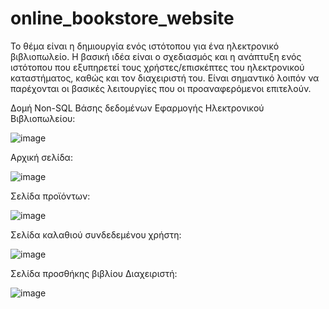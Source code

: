 # online_bookstore_website

Το θέμα είναι η δημιουργία ενός ιστότοπου για ένα ηλεκτρονικό βιβλιοπωλείο. Η βασική ιδέα είναι ο σχεδιασμός και η ανάπτυξη ενός ιστότοπου που εξυπηρετεί τους χρήστες/επισκέπτες του ηλεκτρονικού καταστήματος, καθώς και τον διαχειριστή του. Είναι σημαντικό λοιπόν να παρέχονται οι βασικές λειτουργίες που οι προαναφερόμενοι επιτελούν.


Δομή Non-SQL Βάσης δεδομένων Εφαρμογής Ηλεκτρονικού Βιβλιοπωλείου:

![image](https://user-images.githubusercontent.com/100244277/233854392-9758dcee-7d73-410f-a76a-49d1f6a1d50e.png)

Αρχική σελίδα:

![image](https://user-images.githubusercontent.com/100244277/233854811-f9ca848f-5450-4b73-89d8-6544a3ef7bb5.png)

Σελίδα προϊόντων:

![image](https://user-images.githubusercontent.com/100244277/233854822-be4bb048-8a33-4edb-9eb2-3b01d4affcd2.png)

Σελίδα καλαθιού συνδεδεμένου χρήστη:

![image](https://user-images.githubusercontent.com/100244277/233854830-8ec2ed67-bd4b-428f-b154-8c0eaccf00e0.png)

Σελίδα προσθήκης βιβλίου Διαχειριστή:

![image](https://user-images.githubusercontent.com/100244277/233854848-a8b9df66-6779-4acc-af0e-5fbcfbc821db.png)
